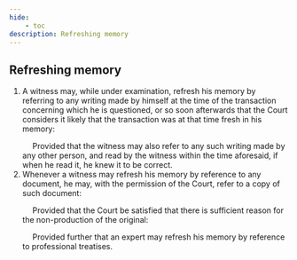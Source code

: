 ```yaml
---
hide:
    - toc
description: Refreshing memory
---
```


## Refreshing memory

1. A witness may, while under examination, refresh his memory by referring to any writing made by himself at the time of the transaction concerning which he is questioned, or so soon afterwards that the Court considers it likely that the transaction was at that time fresh in his memory: </p>&emsp; Provided that the witness may also refer to any such writing made by any other person, and read by the witness within the time aforesaid, if when he read it, he knew it to be correct.
2. Whenever a witness may refresh his memory by reference to any document, he may, with the permission of the Court, refer to a copy of such document:</p>&emsp; Provided that the Court be satisfied that there is sufficient reason for the non-production of the original: </p>&emsp; Provided further that an expert may refresh his memory by reference to professional treatises.
